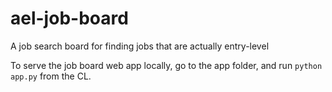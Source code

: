 # ael-job-board
A job search board for finding jobs that are actually entry-level

To serve the job board web app locally, go to the app folder, and run ```python app.py``` from the CL. 
